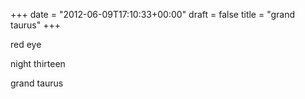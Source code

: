 +++
date = "2012-06-09T17:10:33+00:00"
draft = false
title = "grand taurus"
+++
<p>red eye</p>&#13;
<p>night thirteen</p>&#13;
<p>grand taurus</p> 
